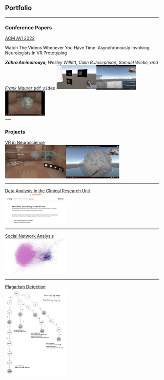 
## Portfolio

---
### Conference Papers
<div style="float:left">
  <div style="display:inline" width=20%>
          <u>ACM AVI 2022</u>
          <p>Watch The Videos Whenever You Have Time: Asynchronously Involving Neurologists In VR Prototyping</p>
          <i><b>Zahra Aminolroaya</b>, Wesley Willett, Colin B.Josephson, Samuel Wiebe, and Frank Maurer</i>
          <kbd>pdf</kbd>
          <kbd>video</kbd>
  </div>
  <div style="display:inline" width=80%>
          <img src="images/1.png" width=130 height=80/><img src="images/2.png" width=130/><img src="images/3.png"  width=130/>
  </div>
</div>
<br>
<br>
---

### Projects
[VR in Neuroscience](/sample_page)
<br>
<img src="images/EPES1.PNG" width=200/><img src="images/EPES2.png" width=174/>

---
[Data Analysis in the Clinical Research Unit](/pdf/sample_presentation.pdf)
<br>
<img src="images/CRU1.png" width=200/>

---
[Social Network Analysis](/pdf/sample_presentation.pdf)
<br>
<img src="images/SNA.png" width=200/>

---
[Plagarism Detection](/pdf/sample_presentation.pdf)
<br>
<img src="images/plag.png" width=200/>


